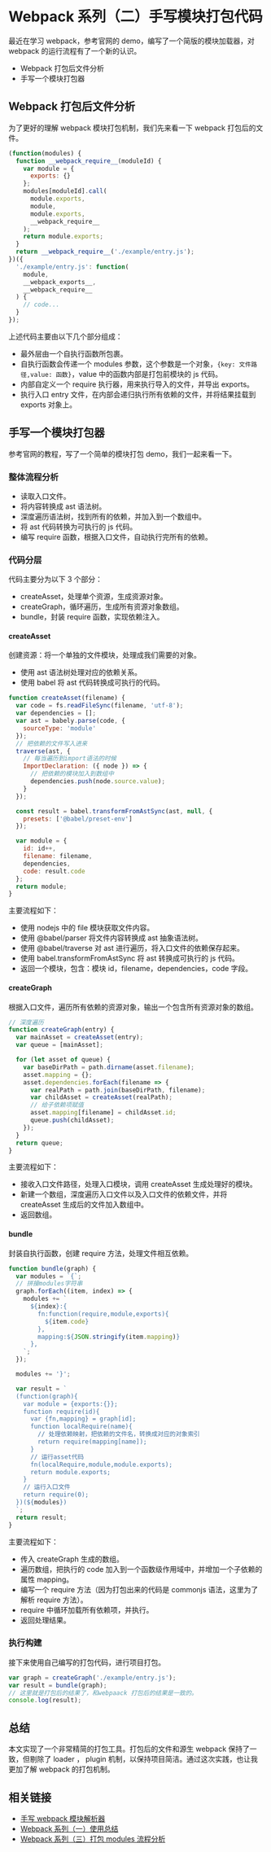 # Webpack 系列（二）手写模块打包代码

最近在学习 webpack，参考官网的 demo，编写了一个简版的模块加载器，对 webpack 的运行流程有了一个新的认识。

- Webpack 打包后文件分析
- 手写一个模块打包器

## Webpack 打包后文件分析

为了更好的理解 webpack 模块打包机制，我们先来看一下 webpack 打包后的文件。

```js
(function(modules) {
  function __webpack_require__(moduleId) {
    var module = {
      exports: {}
    };
    modules[moduleId].call(
      module.exports,
      module,
      module.exports,
      __webpack_require__
    );
    return module.exports;
  }
  return __webpack_require__('./example/entry.js');
})({
  './example/entry.js': function(
    module,
    __webpack_exports__,
    __webpack_require__
  ) {
    // code...
  }
});
```

上述代码主要由以下几个部分组成：

- 最外层由一个自执行函数所包裹。
- 自执行函数会传递一个 modules 参数，这个参数是一个对象，`{key: 文件路径,value: 函数}`，value 中的函数内部是打包前模块的 js 代码。
- 内部自定义一个 require 执行器，用来执行导入的文件，并导出 exports。
- 执行入口 entry 文件，在内部会递归执行所有依赖的文件，并将结果挂载到 exports 对象上。

## 手写一个模块打包器

参考官网的教程，写了一个简单的模块打包 demo，我们一起来看一下。

### 整体流程分析

- 读取入口文件。
- 将内容转换成 ast 语法树。
- 深度遍历语法树，找到所有的依赖，并加入到一个数组中。
- 将 ast 代码转换为可执行的 js 代码。
- 编写 require 函数，根据入口文件，自动执行完所有的依赖。

### 代码分层

代码主要分为以下 3 个部分：

- createAsset，处理单个资源，生成资源对象。
- createGraph，循环遍历，生成所有资源对象数组。
- bundle，封装 require 函数，实现依赖注入。

#### createAsset

创建资源：将一个单独的文件模块，处理成我们需要的对象。

- 使用 ast 语法树处理对应的依赖关系。
- 使用 babel 将 ast 代码转换成可执行的代码。

```js
function createAsset(filename) {
  var code = fs.readFileSync(filename, 'utf-8');
  var dependencies = [];
  var ast = babely.parse(code, {
    sourceType: 'module'
  });
  // 把依赖的文件写入进来
  traverse(ast, {
    // 每当遍历到import语法的时候
    ImportDeclaration: ({ node }) => {
      // 把依赖的模块加入到数组中
      dependencies.push(node.source.value);
    }
  });

  const result = babel.transformFromAstSync(ast, null, {
    presets: ['@babel/preset-env']
  });

  var module = {
    id: id++,
    filename: filename,
    dependencies,
    code: result.code
  };
  return module;
}
```

主要流程如下：

- 使用 nodejs 中的 file 模块获取文件内容。
- 使用 @babel/parser 将文件内容转换成 ast 抽象语法树。
- 使用 @babel/traverse 对 ast 进行遍历，将入口文件的依赖保存起来。
- 使用 babel.transformFromAstSync 将 ast 转换成可执行的 js 代码。
- 返回一个模块，包含：模块 id，filename，dependencies，code 字段。

#### createGraph

根据入口文件，遍历所有依赖的资源对象，输出一个包含所有资源对象的数组。

```js
// 深度遍历
function createGraph(entry) {
  var mainAsset = createAsset(entry);
  var queue = [mainAsset];

  for (let asset of queue) {
    var baseDirPath = path.dirname(asset.filename);
    asset.mapping = {};
    asset.dependencies.forEach(filename => {
      var realPath = path.join(baseDirPath, filename);
      var childAsset = createAsset(realPath);
      // 给子依赖项赋值
      asset.mapping[filename] = childAsset.id;
      queue.push(childAsset);
    });
  }
  return queue;
}
```

主要流程如下：

- 接收入口文件路径，处理入口模块，调用 createAsset 生成处理好的模块。
- 新建一个数组，深度遍历入口文件以及入口文件的依赖文件，并将 createAsset 生成后的文件加入数组中。
- 返回数组。

#### bundle

封装自执行函数，创建 require 方法，处理文件相互依赖。

```js
function bundle(graph) {
  var modules = `{`;
  // 拼接modules字符串
  graph.forEach((item, index) => {
    modules += `
      ${index}:{
        fn:function(require,module,exports){
          ${item.code}
        },
        mapping:${JSON.stringify(item.mapping)}
      },
    `;
  });

  modules += '}';

  var result = `
  (function(graph){
    var module = {exports:{}};
    function require(id){
      var {fn,mapping} = graph[id];
      function localRequire(name){
        // 处理依赖映射，把依赖的文件名，转换成对应的对象索引
        return require(mapping[name]);
      }
      // 运行asset代码
      fn(localRequire,module,module.exports);
      return module.exports;
    }
    // 运行入口文件
    return require(0);
  })(${modules})
  `;
  return result;
}
```

主要流程如下：

- 传入 createGraph 生成的数组。
- 遍历数组，把执行的 code 加入到一个函数级作用域中，并增加一个子依赖的属性 mapping。
- 编写一个 require 方法（因为打包出来的代码是 commonjs 语法，这里为了解析 require 方法）。
- require 中循环加载所有依赖项，并执行。
- 返回处理结果。

### 执行构建

接下来使用自己编写的打包代码，进行项目打包。

```js
var graph = createGraph('./example/entry.js');
var result = bundle(graph);
// 这里就是打包后的结果了，和webpaack 打包后的结果是一致的。
console.log(result);
```

## 总结

本文实现了一个非常精简的打包工具。打包后的文件和源生 webpack 保持了一致，但剔除了 loader ， plugin 机制，以保持项目简洁。通过这次实践，也让我更加了解 webpack 的打包机制。

## 相关链接

- [手写 webpack 模块解析器](https://github.com/mengsixing/diy-webpack)
- [Webpack 系列（一）使用总结](devops-webpack.html)
- [Webpack 系列（三）打包 modules 流程分析](devops-webpack-entry.html)
